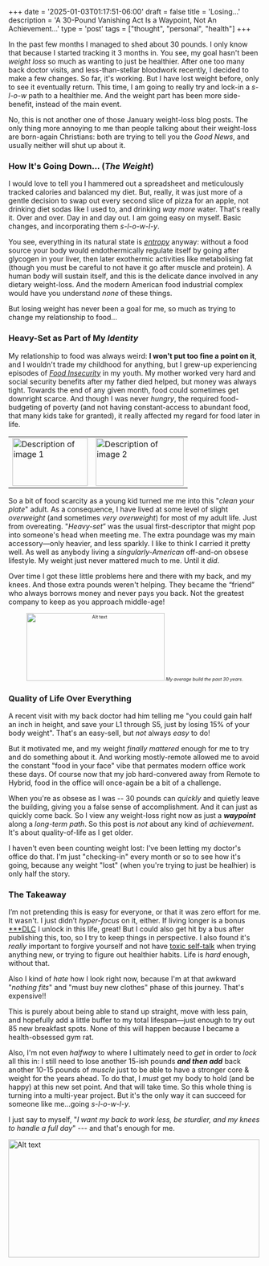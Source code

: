 +++
date = '2025-01-03T01:17:51-06:00'
draft = false
title = 'Losing...'
description = 'A 30-Pound Vanishing Act Is a Waypoint, Not An Achievement...'
type = 'post'
tags = ["thought", "personal", "health"]
+++

In the past few months I managed to shed about 30 pounds.  I only know that because I started tracking it 3 months in.  You see, my goal hasn't been *weight loss* so much as wanting to just be healthier.  After one too many back doctor visits, and less-than-stellar bloodwork recently, I decided to make a few changes.  So far, it's working.  But I have lost weight before, only to see it eventually return.  This time, I am going to really try and lock-in a *s-l-o-w* path to a healthier me.  And the weight part has been more side-benefit, instead of the main event. <br />

No, this is not another one of those January weight-loss blog posts.  The only thing more annoying to me than people talking about their weight-loss are born-again Christians: both are trying to tell you the *Good News*, and usually neither will shut up about it. 

### How It's Going Down... (*The Weight*)

I would love to tell you I hammered out a spreadsheet and meticulously tracked calories and balanced my diet. But, really, it was just more of a gentle decision to swap out every second slice of pizza for an apple, not drinking diet sodas like I used to, and drinking *way more* water.  That's really it. Over and over. Day in and day out.  I am going easy on myself. Basic changes, and incorporating them *s-l-o-w-l-y*. <br /> 

You see, everything in its natural state is [*entropy*](https://en.wikipedia.org/wiki/Introduction_to_entropy) anyway: without a food source your body would endothermically regulate itself by going after glycogen in your liver, then later exothermic activities like metabolising fat (though you must be careful to not have it go after muscle and protein).  A human body will sustain itself, and this is the delicate dance involved in any dietary weight-loss. And the modern American food industrial complex would have you understand *none* of these things. <br /> 

But losing weight has never been a goal for me, so much as trying to change my relationship to food... <br />

### Heavy-Set as Part of My *Identity*

My relationship to food was always weird: **I won't put too fine a point on it**, and I wouldn't trade my childhood for anything, but I grew-up experiencing episodes of [*Food Insecurity*](https://en.wikipedia.org/wiki/Food_security) in my youth.  My mother worked very hard and social security benefits after my father died helped, but money was always tight. Towards the end of any given month, food could sometimes get downright scarce. And though I was never *hungry*, the required food-budgeting of poverty (and not having constant-access to abundant food, that many kids take for granted), it really affected my regard for food later in life.

<table>
  <tr>
    <td>
     <img src="https://julianwest.me/Blog/posts/images/JW-six.jpg" alt="Description of image 1" width="150" height="95">
      <div></div>
      </td>
      <td>
      <img src="https://julianwest.me/Blog/posts/images/JW-eight.jpeg" alt="Description of image 2" width="175" height="95">
      <div></div>
      </td>
  </tr>
</table>

So a bit of food scarcity as a young kid turned me me into this "*clean your plate*" adult. As a consequence, I have lived at some level of slight *overweight* (and sometimes *very overweight*) for most of my adult life. Just from overeating. "*Heavy-set*” was the usual first-descriptor that might pop into someone's head when meeting me. The extra poundage was my main accessory—only heavier, and less sparkly.  I like to think I carried it pretty well.  As well as anybody living a *singularly-American* off-and-on obsese lifestyle. My weight just never mattered much to me. Until it *did*.  <br /> 

Over time I got these little problems here and there with my back, and my knees.  And those extra pounds weren't helping.  They became the “friend” who always borrows money and never pays you back. Not the greatest company to keep as you approach middle-age! <br />

<div style="text-align: center; font-size: 9px;">
<img src="https://julianwest.me/Blog/posts/images/jdub-heavy.jpeg" alt="Alt text" width="275" height="135"> 
<i>My average build the past 30 years. </i></div>

### Quality of Life Over Everything

A recent visit with my back doctor had him telling me "you could gain half an inch in height, and save your L1 through S5, just by losing 15% of your body weight".  That's an easy-sell, but *not* always *easy* to do! <br />  

But it motivated me, and my weight *finally mattered* enough for me to try and do something about it.  And working mostly-remote allowed me to avoid the constant "food in your face" vibe that permates modern office work these days. Of course now that my job hard-convered away from Remote to Hybrid, food in the office will once-again be a bit of a challenge.

When you're as obsese as I was -- 30 pounds can *quickly* and quietly leave the building, giving you a false sense of accomplishment. And it can just as quickly come back.  So I view any weight-loss right now as just a ***waypoint*** along a *long-term path*.  So this post is *not* about any kind of *achievement*.  It's about quality-of-life as I get older.  <br /> 

I haven't even been counting weight lost: I've been letting my doctor's office do that.  I'm just "checking-in" every month or so to see how it's going, because any weight "lost" (when you're trying to just be healhier) is only half the story.   <br />

### The Takeaway

I’m not pretending this is easy for everyone, or that it was zero effort for me.  It wasn't.  I just didn’t *hyper-focus* on it, either. If living longer is a bonus [***DLC](https://en.wikipedia.org/wiki/Downloadable_content) I unlock in this life, great!  But I could also get hit by a bus after publishing this, too, so I try to keep things in perspective. I also found it's *really* important to forgive yourself and not have [toxic self-talk](https://www.verywellmind.com/negative-self-talk-and-how-it-affects-us-4161304) when trying anything new, or trying to figure out healthier habits.  Life is *hard* enough, without that.  <br />

Also I kind of *hate* how I look right now, because I'm at that awkward "*nothing fits*" and "must buy new clothes" phase of this journey.  That's expensive!! <br /> 

This is purely about being able to stand up straight, move with less pain, and hopefully add a little buffer to my total lifespan—just enough to try out 85 new breakfast spots. None of this will happen because I became a health-obsessed gym rat. 

Also, I'm not even *halfway* to where I ultimately need to *get* in order to *lock* all this in: I still need to lose another 15-ish pounds ***and then add*** back another 10-15 pounds of *muscle* just to be able to have a stronger core & weight for the years ahead.  To do that, I *must* get my body to hold (and be happy) at this new set point.  And that will take time. So this whole thing is turning into a multi-year project.  But it's the only way it can succeed for someone like me...going *s-l-o-w-l-y*.  <br />

I just say to myself, "*I want my back to work less, be sturdier, and my knees to handle a full day*" --- and that's enough for me. <br />

<img src="https://julianwest.me/Blog/posts/2024/BrownJacket/jdub-blue-jacket.jpeg" alt="Alt text" width="500" height="235">